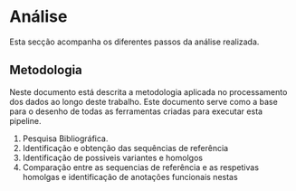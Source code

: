# Análise

Esta secção acompanha os diferentes passos da análise realizada.

## Metodologia

Neste documento está descrita a metodologia aplicada no processamento dos dados ao longo deste trabalho.
Este documento serve como a base para o desenho de todas as ferramentas criadas para executar esta pipeline.

1. Pesquisa Bibliográfica.
2. Identificação e obtenção das sequências de referência
3. Identificação de possiveis variantes e homolgos
4. Comparação entre as sequencias de referência e as respetivas homolgas e identificação de anotações funcionais nestas
